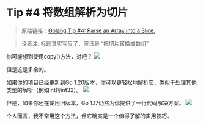 # Tip #4 将数组解析为切片


>  原始链接：[Golang Tip #4: Parse an Array into a Slice.](https://twitter.com/func25/status/1727651590667158013)
>

> 译者注: 标题其实写反了，应该是 “把切片转换成数组”

你可能想到使用copy()方法，对吧？
![](./images/004/1.jpeg)

但是这是多余的。

如果你的项目已经更新到Go 1.20版本，你可以更轻松地解析它，类似于处理其他类型的解析（例如int转int32）。
![](./images/004/2.jpeg)


但是，如果你还在使用旧版本，Go 1.17仍然为你提供了一行代码解决方案。
![](./images/004/3.jpeg)

个人而言，我不常用这个方法，但它确实是一个值得了解的实用技巧。
